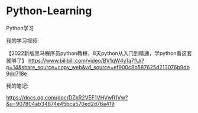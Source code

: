 # Python-Learning
Python学习

我的学习视频:

【2022新版黑马程序员python教程，8天python从入门到精通，学python看这套就够了】 https://www.bilibili.com/video/BV1qW4y1a7fU/?p=14&share_source=copy_web&vd_source=ef900c8b587625d213076b9db9dd718e

我的笔记:

https://docs.qq.com/doc/DZkR2VEF1VHVwR1Vw?&u=907804ab34874e45bca570ed2d76a419